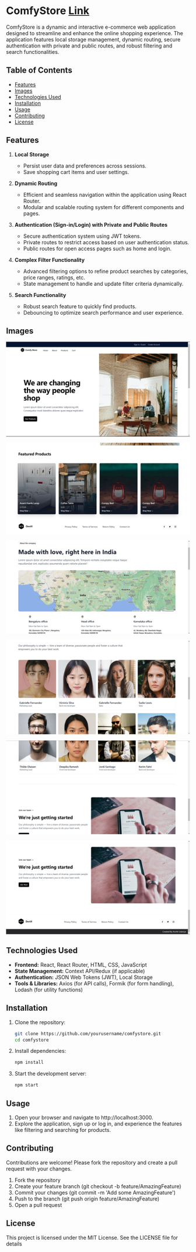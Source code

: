 # ComfyStore [Link](https://comfy-shopping-by-anchit.netlify.app/)



ComfyStore is a dynamic and interactive e-commerce web application designed to streamline and enhance the online shopping experience. The application features local storage management, dynamic routing, secure authentication with private and public routes, and robust filtering and search functionalities.




## Table of Contents
- [Features](#features)
- [Images](#images)
- [Technologies Used](#technologies-used)
- [Installation](#installation)
- [Usage](#usage)
- [Contributing](#contributing)
- [License](#license)



## Features
1. **Local Storage**
   - Persist user data and preferences across sessions.
   - Save shopping cart items and user settings.

2. **Dynamic Routing**
   - Efficient and seamless navigation within the application using React Router.
   - Modular and scalable routing system for different components and pages.

3. **Authentication (Sign-in/Login) with Private and Public Routes**
   - Secure authentication system using JWT tokens.
   - Private routes to restrict access based on user authentication status.
   - Public routes for open access pages such as home and login.

4. **Complex Filter Functionality**
   - Advanced filtering options to refine product searches by categories, price ranges, ratings, etc.
   - State management to handle and update filter criteria dynamically.

5. **Search Functionality**
   - Robust search feature to quickly find products.
   - Debouncing to optimize search performance and user experience.


## Images
![ComfyStore Homepage](./src/assets/readmeImg1.png)

![ComfyStore Homepage](./src/assets/readmeImg2.png)

![ComfyStore Homepage](./src/assets/readmeImg3.png)

![ComfyStore Homepage](./src/assets/readmeImg4.png)

![ComfyStore Homepage](./src/assets/readmeImg5.png)

![ComfyStore Homepage](./src/assets/readmeImg6.png)

## Technologies Used
- **Frontend:** React, React Router, HTML, CSS, JavaScript
- **State Management:** Context API/Redux (if applicable)
- **Authentication:** JSON Web Tokens (JWT), Local Storage
- **Tools & Libraries:** Axios (for API calls), Formik (for form handling), Lodash (for utility functions)

## Installation
1. Clone the repository:
   ```sh
   git clone https://github.com/yourusername/comfystore.git
   cd comfystore
2. Install dependencies:
    ```sh
    npm install

3. Start the development server:
    ```sh
    npm start


## Usage
1. Open your browser and navigate to http://localhost:3000.
2. Explore the application, sign up or log in, and experience the features like filtering and searching for products.






## Contributing
Contributions are welcome! Please fork the repository and create a pull request with your changes.

1. Fork the repository
2. Create your feature branch (git checkout -b feature/AmazingFeature)
3. Commit your changes (git commit -m 'Add some AmazingFeature')
4. Push to the branch (git push origin feature/AmazingFeature)
5. Open a pull request

## License
This project is licensed under the MIT License. See the LICENSE file for details

